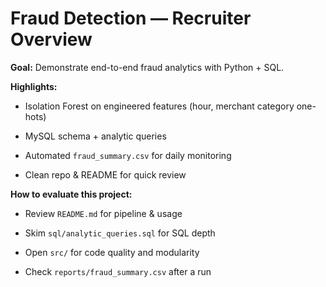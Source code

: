 # Fraud Detection — Recruiter Overview

**Goal:** Demonstrate end-to-end fraud analytics with Python + SQL.

**Highlights:**

- Isolation Forest on engineered features (hour, merchant category one-hots)

- MySQL schema + analytic queries

- Automated `fraud_summary.csv` for daily monitoring

- Clean repo & README for quick review



**How to evaluate this project:**

- Review `README.md` for pipeline & usage

- Skim `sql/analytic_queries.sql` for SQL depth

- Open `src/` for code quality and modularity

- Check `reports/fraud_summary.csv` after a run

